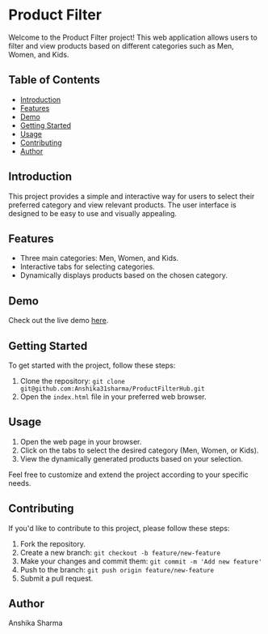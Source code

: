 # Product Filter

Welcome to the Product Filter project! This web application allows users to filter and view products based on different categories such as Men, Women, and Kids.

## Table of Contents

- [Introduction](#introduction)
- [Features](#features)
- [Demo](#demo)
- [Getting Started](#getting-started)
- [Usage](#usage)
- [Contributing](#contributing)
- [Author](#author)

## Introduction

This project provides a simple and interactive way for users to select their preferred category and view relevant products. The user interface is designed to be easy to use and visually appealing.

## Features

- Three main categories: Men, Women, and Kids.
- Interactive tabs for selecting categories.
- Dynamically displays products based on the chosen category.

## Demo

Check out the live demo [here](https://product-filter-hub.vercel.app/).

## Getting Started

To get started with the project, follow these steps:

1. Clone the repository: `git clone git@github.com:Anshika31sharma/ProductFilterHub.git`
2. Open the `index.html` file in your preferred web browser.

## Usage

1. Open the web page in your browser.
2. Click on the tabs to select the desired category (Men, Women, or Kids).
3. View the dynamically generated products based on your selection.

Feel free to customize and extend the project according to your specific needs.

## Contributing

If you'd like to contribute to this project, please follow these steps:

1. Fork the repository.
2. Create a new branch: `git checkout -b feature/new-feature`
3. Make your changes and commit them: `git commit -m 'Add new feature'`
4. Push to the branch: `git push origin feature/new-feature`
5. Submit a pull request.

## Author

Anshika Sharma